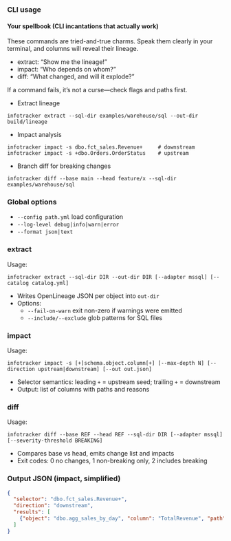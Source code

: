 ### CLI usage

#### Your spellbook (CLI incantations that actually work)
These commands are tried-and-true charms. Speak them clearly in your terminal, and columns will reveal their lineage.

- extract: “Show me the lineage!”
- impact: “Who depends on whom?”
- diff: “What changed, and will it explode?”

If a command fails, it’s not a curse—check flags and paths first.

- Extract lineage
```
infotracker extract --sql-dir examples/warehouse/sql --out-dir build/lineage
```
- Impact analysis
```
infotracker impact -s dbo.fct_sales.Revenue+     # downstream
infotracker impact -s +dbo.Orders.OrderStatus    # upstream
```
- Branch diff for breaking changes
```
infotracker diff --base main --head feature/x --sql-dir examples/warehouse/sql
``` 

### Global options
- `--config path.yml` load configuration
- `--log-level debug|info|warn|error`
- `--format json|text`

### extract
Usage:
```
infotracker extract --sql-dir DIR --out-dir DIR [--adapter mssql] [--catalog catalog.yml]
```
- Writes OpenLineage JSON per object into `out-dir`
- Options:
  - `--fail-on-warn` exit non-zero if warnings were emitted
  - `--include/--exclude` glob patterns for SQL files

### impact
Usage:
```
infotracker impact -s [+]schema.object.column[+] [--max-depth N] [--direction upstream|downstream] [--out out.json]
```
- Selector semantics: leading `+` = upstream seed; trailing `+` = downstream
- Output: list of columns with paths and reasons

### diff
Usage:
```
infotracker diff --base REF --head REF --sql-dir DIR [--adapter mssql] [--severity-threshold BREAKING]
```
- Compares base vs head, emits change list and impacts
- Exit codes: 0 no changes, 1 non-breaking only, 2 includes breaking

### Output JSON (impact, simplified)
```json
{
  "selector": "dbo.fct_sales.Revenue+",
  "direction": "downstream",
  "results": [
    {"object": "dbo.agg_sales_by_day", "column": "TotalRevenue", "path": ["dbo.fct_sales.Revenue", "dbo.agg_sales_by_day.TotalRevenue"], "reason": "AGGREGATION(SUM)"}
  ]
}
``` 